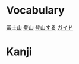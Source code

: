 # Vocabulary
[富士山](../Vocabulary/富士山.md)
[登山](../Vocabulary/登山.md)
[登山する](../Vocabulary/登山する.md)
[ガイド](../Vocabulary/ガイド.md)






# Kanji